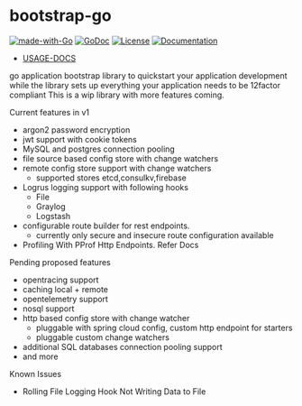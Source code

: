 # bootstrap-go

[![made-with-Go](https://img.shields.io/badge/Made%20with-Go-1f425f.svg)](http://golang.org)
[![GoDoc](https://godoc.org/github.com/sirupsen/logrus?status.svg)](https://pkg.go.dev/github.com/avinash92c/bootstrap-go/?tab=doc)
[![License](https://img.shields.io/badge/License-Apache%202.0-blue.svg)](https://github.com/avinash92c/bootstrap-go/blob/master/LICENSE)
[![Documentation](https://readthedocs.org/projects/ansicolortags/badge/?version=latest)](https://github.com/avinash92c/bootstrap-go/blob/master/docs/readme.md)

- [USAGE-DOCS](https://github.com/avinash92c/bootstrap-go/blob/master/docs/readme.md)

go application bootstrap library to quickstart your application development while the library sets up everything your application needs to be 12factor compliant
This is a wip library with more features coming.

Current features in v1

- argon2 password encryption
- jwt support with cookie tokens
- MySQL and postgres connection pooling
- file source based config store with change watchers
- remote config store support with change watchers
  - supported stores etcd,consulkv,firebase
- Logrus logging support with following hooks
  - File
  - Graylog
  - Logstash
- configurable route builder for rest endpoints.
  - currently only secure and insecure route configuration available
- Profiling With PProf Http Endpoints. Refer Docs

Pending proposed features

- opentracing support
- caching local + remote
- opentelemetry support
- nosql support
- http based config store with change watcher
  - pluggable with spring cloud config, custom http endpoint for starters
  - pluggable custom change watchers
- additional SQL databases connection pooling support
- and more

Known Issues

- Rolling File Logging Hook Not Writing Data to File
